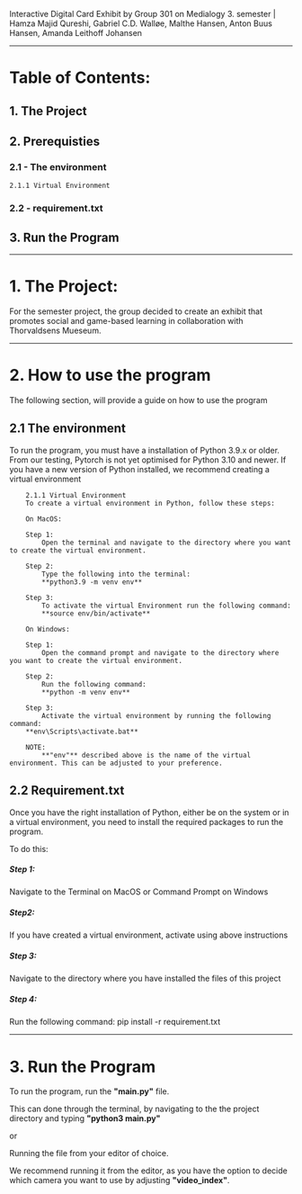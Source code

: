 Interactive Digital Card Exhibit
by Group 301 on Medialogy 3. semester | Hamza Majid Qureshi, Gabriel C.D. Walløe, Malthe Hansen, Anton Buus Hansen, Amanda Leithoff Johansen 

_____________________________________________________

# Table of Contents:
## 1. The Project

## 2. Prerequisties 

  ### 2.1 - The environment
  	2.1.1 Virtual Environment 
	
  ### 2.2 - requirement.txt
	
## 3. Run the Program 
  
_____________________________________________________

# 1. The Project: 
For the semester project, the group decided to create an exhibit that promotes social and game-based learning in collaboration with Thorvaldsens Mueseum. 

_____________________________________________________
# 2. How to use the program
The following section, will provide a guide on how to use the program

  ## 2.1 The environment
  
  To run the program, you must have a installation of Python 3.9.x or older. From our testing, Pytorch is not yet optimised for Python 3.10 and newer. If you have a new version of Python installed, we recommend creating a virtual environment
    
    	2.1.1 Virtual Environment 
		To create a virtual environment in Python, follow these steps:
    
    	On MacOS:
    
    	Step 1: 
    		Open the terminal and navigate to the directory where you want to create the virtual environment.
    
    	Step 2:
    		Type the following into the terminal:
    		**python3.9 -m venv env**

    	Step 3:
    		To activate the virtual Environment run the following command:
    		**source env/bin/activate**
    
    	On Windows:
    
    	Step 1:
    		Open the command prompt and navigate to the directory where you want to create the virtual environment.
    
    	Step 2:
    		Run the following command:
    		**python -m venv env**
    
    	Step 3:
    		Activate the virtual environment by running the following command:
   		**env\Scripts\activate.bat**
    
    	NOTE: 
    		**"env"** described above is the name of the virtual environment. This can be adjusted to your preference. 
    
  ## 2.2 Requirement.txt
  Once you have the right installation of Python, either be on the system or in a virtual environment, you need to install the required packages to run the program. 
  
  To do this:
 ##### Step 1: 
  Navigate to the Terminal on MacOS or Command Prompt on Windows
  
  ##### Step2: 
  If you have created a virtual environment, activate using above instructions
  
  ##### Step 3:
  Navigate to the directory where you have installed the files of this project
  
  ##### Step 4:
  Run the following command:
  pip install -r requirement.txt
  
	
__________________________________________

# 3. Run the Program

To run the program, run the **"main.py"** file. 

This can done through the terminal, by navigating to the the project directory and typing **"python3 main.py"**

or 

Running the file from your editor of choice. 

We recommend running it from the editor, as you have the option to decide which camera you want to use by adjusting **"video_index"**. 

    


